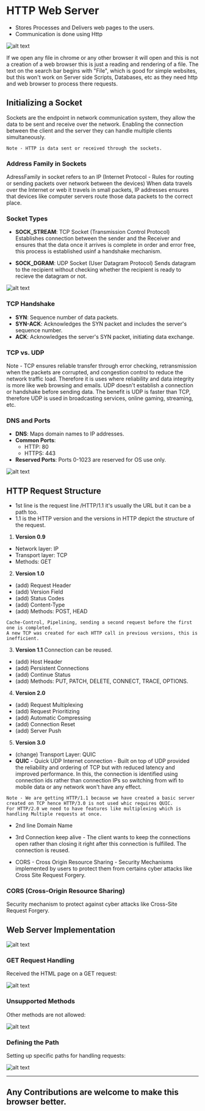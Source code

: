 # HTTP Web Server

- Stores Processes and Delivers web pages to the users.
- Communication is done using Http

![alt text](images/image.png)

If we open any file in chrome or any other browser it will open and this is not a creation of a web browser this is just a reading and rendering of a file.
The text on the search bar begins with "File", which is good for simple websites, but this won't work on Server side Scripts, Databases, etc as they need http and web browser to process there requests.

## Initializing a Socket
Sockets are the endpoint in network communication system, they allow the data to be sent and receive over the network.
Enabling the connection between the client and the server they can handle multiple clients simultaneously.
```
Note - HTTP is data sent or received through the sockets.
```
### Address Family in Sockets
AdressFamily in socket refers to an IP (Internet Protocol - Rules for routing or sending packets over network between the devices)
When data travels over the Internet or web it travels in small packets, IP addresses ensures that devices like computer servers route those data packets to the correct place.

### Socket Types
- **SOCK_STREAM**:  TCP Socket (Transmission Control Protocol)
Establishes connection between the sender and the Receiver and ensures that the data once it arrives is complete in order and error free, this process is established usinf a handshake mechanism.

- **SOCK_DGRAM**: UDP Socket (User Datagram Protocol)
Sends datagram to the recipient without checking whether the recipient is ready to recieve the datagram or not.


![alt text](images/image-1.png)

### TCP Handshake
- **SYN**: Sequence number of data packets.
- **SYN-ACK**: Acknowledges the SYN packet and includes the server's sequence number.
- **ACK**: Acknowledges the server's SYN packet, initiating data exchange.

### TCP vs. UDP
Note - TCP ensures reliable transfer through error checking, retransmission when the packets are corrupted, and congestion control to reduce the network traffic load. Therefore it is uses where reliability and data integrity is more like web browsing and emails.
UDP doesn't establish a connection or handshake before sending data. The benefit is UDP is faster than TCP, therefore UDP is used in broadcasting services, online gaming, streaming, etc.

### DNS and Ports
- **DNS**: Maps domain names to IP addresses.
- **Common Ports**: 
  - HTTP: 80
  - HTTPS: 443
- **Reserved Ports**: Ports 0-1023 are reserved for OS use only.

![alt text](images/image-2.png)

## HTTP Request Structure
- 1st line is the request line /HTTP/1.1 it's usually the URL but it can be a path too.
- 1.1 is the HTTP version and the versions in HTTP depict the structure of the request.

1. **Version 0.9**
- Network layer: IP
- Transport layer: TCP
- Methods: GET

2. **Version 1.0**
- (add) Request Header
- (add) Version Field
- (add) Status Codes
- (add) Content-Type
- (add) Methods: POST, HEAD
```
Cache-Control, Pipelining, sending a second request before the first one is completed.
A new TCP was created for each HTTP call in previous versions, this is inefficient.
```
3. **Version 1.1** Connection can be reused.
- (add) Host Header
- (add) Persistent Connections
- (add) Continue Status
- (add) Methods: PUT, PATCH, DELETE, CONNECT, TRACE, OPTIONS.

4. **Version 2.0**
- (add) Request Multiplexing
- (add) Request Prioritizing
- (add) Automatic Compressing
- (add) Connection Reset
- (add) Server Push

5. **Version 3.0**
- (change) Transport Layer: QUIC
- **QUIC** - Quick UDP Internet connection - Built on top of UDP provided the reliability and ordering of TCP but with reduced latency and improved performance.
In this, the connection is identified using connection ids rather than connection IPs so switching from wifi to mobile data or any network won't have any effect.

```
Note - We are getting HTTP/1.1 because we have created a basic server created on TCP hence HTTP/3.0 is not used whic requires QUIC.
For HTTP/2.0 we need to have features like multiplexing which is handling Multiple requests at once.
```
- 2nd line Domain Name
- 3rd Connection keep alive - The client wants to keep the connections open rather than closing it right after this connection is fulfilled. The connection is reused.

- CORS - Cross Origin Resource Sharing - Security Mechanisms implemented by users to protect them from certains cyber attacks like Cross Site Request Forgery.

### CORS (Cross-Origin Resource Sharing)
Security mechanism to protect against cyber attacks like Cross-Site Request Forgery.

## Web Server Implementation
![alt text](images/image-3.png)

### GET Request Handling
Received the HTML page on a GET request:

![alt text](images/image-4.png)

### Unsupported Methods
Other methods are not allowed:

![alt text](images/image-5.png)

### Defining the Path
Setting up specific paths for handling requests:

![alt text](images/image-6.png)

---
## Any Contributions are welcome to make this browser better.
